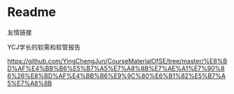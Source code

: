 # Readme

友情链接

YCJ学长的软需和软管报告

https://github.com/YingChengJun/CourseMaterialOfSE/tree/master/%E8%BD%AF%E4%BB%B6%E5%B7%A5%E7%A8%8B%E7%AE%A1%E7%90%86%26%E8%BD%AF%E4%BB%B6%E9%9C%80%E6%B1%82%E5%B7%A5%E7%A8%8B